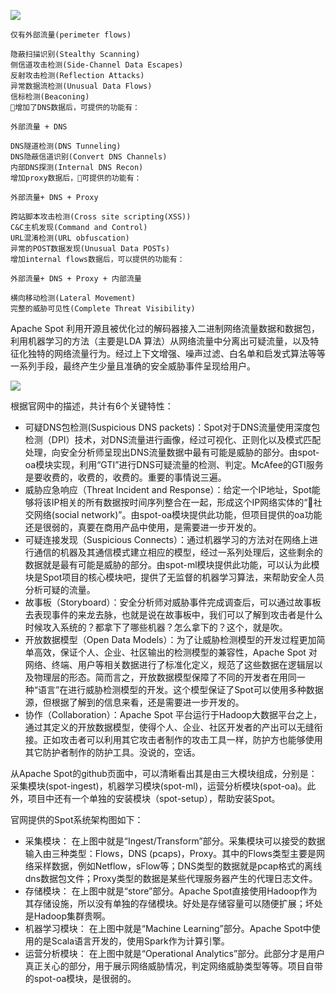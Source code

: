 


![](http://blog.nsfocus.net/wp-content/uploads/2018/06/%E5%9B%BE%E7%89%87-1-1.png)
```
仅有外部流量(perimeter flows)

隐蔽扫描识别(Stealthy Scanning)
侧信道攻击检测(Side-Channel Data Escapes)
反射攻击检测(Reflection Attacks)
异常数据流检测(Unusual Data Flows)
信标检测(Beaconing)
增加了DNS数据后，可提供的功能有：

外部流量 + DNS

DNS隧道检测(DNS Tunneling)
DNS隐蔽信道识别(Convert DNS Channels)
内部DNS探测(Internal DNS Recon)
增加proxy数据后，可提供的功能有：

外部流量+ DNS + Proxy

跨站脚本攻击检测(Cross site scripting(XSS))
C&C主机发现(Command and Control)
URL混淆检测(URL obfuscation)
异常的POST数据发现(Unusual Data POSTs)
增加internal flows数据后，可以提供的功能有：

外部流量+ DNS + Proxy + 内部流量

横向移动检测(Lateral Movement)
完整的威胁可见性(Complete Threat Visibility)
```

Apache Spot 利用开源且被优化过的解码器接入二进制网络流量数据和数据包，利用机器学习的方法（主要是LDA 算法）从网络流量中分离出可疑流量，以及特征化独特的网络流量行为。经过上下文增强、噪声过滤、白名单和启发式算法等等一系列手段，最终产生少量且准确的安全威胁事件呈现给用户。

![](http://blog.nsfocus.net/wp-content/uploads/2018/06/2-2.png)


根据官网中的描述，共计有6个关键特性：

- 可疑DNS包检测(Suspicious DNS packets)：Spot对于DNS流量使用深度包检测（DPI）技术，对DNS流量进行画像，经过可视化、正则化以及模式匹配处理，向安全分析师呈现出DNS流量数据中最有可能是威胁的部分。由spot-oa模块实现，利用“GTI”进行DNS可疑流量的检测、判定。McAfee的GTI服务是要收费的，收费的，收费的。重要的事情说三遍。
- 威胁应急响应（Threat Incident and Response）：给定一个IP地址，Spot能够将该IP相关的所有数据按时间序列整合在一起，形成这个IP网络实体的“社交网络(social network)”。由spot-oa模块提供此功能，但项目提供的oa功能还是很弱的，真要在商用产品中使用，是需要进一步开发的。
- 可疑连接发现（Suspicious Connects）：通过机器学习的方法对在网络上进行通信的机器及其通信模式建立相应的模型，经过一系列处理后，这些剩余的数据就是最有可能是威胁的部分。由spot-ml模块提供此功能，可以认为此模块是Spot项目的核心模块吧，提供了无监督的机器学习算法，来帮助安全人员分析可疑的流量。
- 故事板（Storyboard）：安全分析师对威胁事件完成调查后，可以通过故事板去表现事件的来龙去脉，也就是说在故事板中，我们可以了解到攻击者是什么时候攻入系统的？都拿下了哪些机器？怎么拿下的？这个，就是吹。
- 开放数据模型（Open Data Models）：为了让威胁检测模型的开发过程更加简单高效，保证个人、企业、社区输出的检测模型的兼容性，Apache Spot 对网络、终端、用户等相关数据进行了标准化定义，规范了这些数据在逻辑层以及物理层的形态。简而言之，开放数据模型保障了不同的开发者在用同一种“语言”在进行威胁检测模型的开发。这个模型保证了Spot可以使用多种数据源，但根据了解到的信息来看，还是需要进一步开发的。
- 协作（Collaboration）：Apache Spot 平台运行于Hadoop大数据平台之上，通过其定义的开放数据模型，使得个人、企业、社区开发者的产出可以无缝衔接。正如攻击者可以利用其它攻击者制作的攻击工具一样，防护方也能够使用其它防护者制作的防护工具。没说的，空话。

从Apache Spot的github页面中，可以清晰看出其是由三大模块组成，分别是：采集模块(spot-ingest)，机器学习模块(spot-ml)，运营分析模块(spot-oa)。此外，项目中还有一个单独的安装模块（spot-setup），帮助安装Spot。

官网提供的Spot系统架构图如下：



- 采集模块： 在上图中就是“Ingest/Transform”部分。采集模块可以接受的数据输入由三种类型：Flows，DNS (pcaps)，Proxy。其中的Flows类型主要是网络采样数据，例如Netflow，sFlow等；DNS类型的数据就是pcap格式的离线dns数据包文件；Proxy类型的数据是某些代理服务器产生的代理日志文件。
- 存储模块： 在上图中就是“store”部分。Apache Spot直接使用Hadoop作为其存储设施，所以没有单独的存储模块。好处是存储容量可以随便扩展；坏处是Hadoop集群贵啊。
- 机器学习模块： 在上图中就是“Machine Learning”部分。Apache Spot中使用的是Scala语言开发的，使用Spark作为计算引擎。
- 运营分析模块： 在上图中就是“Operational Analytics”部分。此部分才是用户真正关心的部分，用于展示网络威胁情况，判定网络威胁类型等等。项目自带的spot-oa模块，是很弱的。
